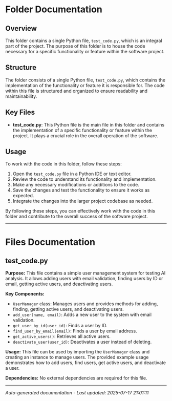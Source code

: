 # Folder Documentation

## Overview
This folder contains a single Python file, `test_code.py`, which is an integral part of the project. The purpose of this folder is to house the code necessary for a specific functionality or feature within the software project.

## Structure
The folder consists of a single Python file, `test_code.py`, which contains the implementation of the functionality or feature it is responsible for. The code within this file is structured and organized to ensure readability and maintainability.

## Key Files
- **test_code.py**: This Python file is the main file in this folder and contains the implementation of a specific functionality or feature within the project. It plays a crucial role in the overall operation of the software.

## Usage
To work with the code in this folder, follow these steps:
1. Open the `test_code.py` file in a Python IDE or text editor.
2. Review the code to understand its functionality and implementation.
3. Make any necessary modifications or additions to the code.
4. Save the changes and test the functionality to ensure it works as expected.
5. Integrate the changes into the larger project codebase as needed.

By following these steps, you can effectively work with the code in this folder and contribute to the overall success of the software project.

---

# Files Documentation

## test_code.py

**Purpose:** This file contains a simple user management system for testing AI analysis. It allows adding users with email validation, finding users by ID or email, getting active users, and deactivating users.

**Key Components:**
- `UserManager` class: Manages users and provides methods for adding, finding, getting active users, and deactivating users.
- `add_user(name, email)`: Adds a new user to the system with email validation.
- `get_user_by_id(user_id)`: Finds a user by ID.
- `find_user_by_email(email)`: Finds a user by email address.
- `get_active_users()`: Retrieves all active users.
- `deactivate_user(user_id)`: Deactivates a user instead of deleting.

**Usage:** This file can be used by importing the `UserManager` class and creating an instance to manage users. The provided example usage demonstrates how to add users, find users, get active users, and deactivate a user.

**Dependencies:** No external dependencies are required for this file.

---
*Auto-generated documentation - Last updated: 2025-07-17 21:01:11*
